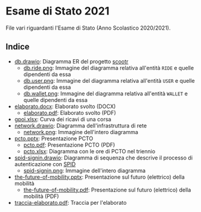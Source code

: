 # Esame di Stato 2021

File vari riguardanti l'Esame di Stato (Anno Scolastico 2020/2021).

## Indice

- [db.drawio](db.drawio): Diagramma ER del progetto [scootr](https://github.com/alex-sandri/scootr)
  - [db.ride.png](db.ride.png): Immagine del diagramma relativa all'entità `RIDE` e quelle dipendenti da essa
  - [db.user.png](db.user.png): Immagine del diagramma relativa all'entità `USER` e quelle dipendenti da essa
  - [db.wallet.png](db.wallet.png): Immagine del diagramma relativa all'entità `WALLET` e quelle dipendenti da essa
- [elaborato.docx](elaborato.docx): Elaborato svolto (DOCX)
  - [elaborato.pdf](elaborato.pdf): Elaborato svolto (PDF)
- [gpoi.xlsx](gpoi.xlsx): Curva dei ricavi di una corsa
- [network.drawio](network.drawio): Diagramma dell'infrastruttura di rete
  - [network.png](network.png): Immagine dell'intero diagramma
- [pcto.pptx](pcto.pptx): Presentazione PCTO
  - [pcto.pdf](pcto.pdf): Presentazione PCTO (PDF)
  - [pcto.xlsx](pcto.xlsx): Diagramma con le ore di PCTO nel triennio
- [spid-signin.drawio](spid-signin.drawio): Diagramma di sequenza che descrive il processo di autenticazione con [SPID](https://www.spid.gov.it/)
  - [spid-signin.png](spid-signin.png): Immagine dell'intero diagramma
- [the-future-of-mobility.pptx](the-future-of-mobility.pptx): Presentazione sul futuro (elettrico) della mobilità
  - [the-future-of-mobility.pdf](the-future-of-mobility.pdf): Presentazione sul futuro (elettrico) della mobilità (PDF)
- [traccia-elaborato.pdf](traccia-elaborato.pdf): Traccia per l'elaborato
